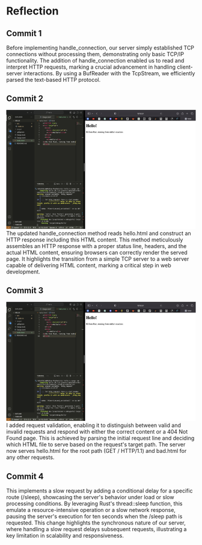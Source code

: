 # Reflection
## Commit 1
Before implementing handle_connection, our server simply established TCP connections without processing them, demonstrating only basic TCP/IP functionality. The addition of handle_connection enabled us to read and interpret HTTP requests, marking a crucial advancement in handling client-server interactions. By using a BufReader with the TcpStream, we efficiently parsed the text-based HTTP protocol.
## Commit 2
![Commit 2 screen capture](/assets/images/commit2.png)
The updated handle_connection method reads hello.html and construct an HTTP response including this HTML content. This method meticulously assembles an HTTP response with a proper status line, headers, and the actual HTML content, ensuring browsers can correctly render the served page. It highlights the transition from a simple TCP server to a web server capable of delivering HTML content, marking a critical step in web development.
## Commit 3
![Commit 3 screen capture](/assets/images/commit3.png)
I added request validation, enabling it to distinguish between valid and invalid requests and respond with either the correct content or a 404 Not Found page. This is achieved by parsing the initial request line and deciding which HTML file to serve based on the request's target path. The server now serves hello.html for the root path (GET / HTTP/1.1) and bad.html for any other requests.
## Commit 4
This implements a slow request by adding a conditional delay for a specific route (/sleep), showcasing the server's behavior under load or slow processing conditions. By leveraging Rust's thread::sleep function, this emulate a resource-intensive operation or a slow network response, pausing the server's execution for ten seconds when the /sleep path is requested. This change highlights the synchronous nature of our server, where handling a slow request delays subsequent requests, illustrating a key limitation in scalability and responsiveness.